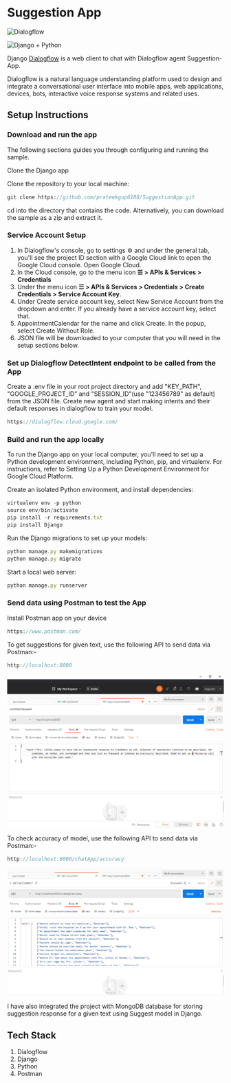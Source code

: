 # Suggestion App


![Dialogflow](http://hirendave.tech/wp-content/uploads/2019/01/unnamed-1.png)

![Django + Python](https://www.ryadel.com/wp-content/uploads/2019/07/phyton-django-logo-735x300.jpg)

Django [Dialogflow](https://dialogflow.com) is a web client to chat with Dialogflow agent Suggestion-App.

Dialogflow is a natural language understanding platform used to design and integrate a conversational user interface into mobile apps, web applications, devices, bots, interactive voice response systems and related uses.

## Setup Instructions

### Download and run the app
The following sections guides you through configuring and running the sample.

Clone the Django app

Clone the repository to your local machine:
```js 
git clone https://github.com/prateekgup6188/SuggestionApp.git
```
cd into the directory that contains the code.
Alternatively, you can download the sample as a zip and extract it.

### Service Account Setup
1. In Dialogflow's console, go to settings ⚙ and under the general tab, you'll see the project ID section with a Google Cloud link to open the Google Cloud console. Open Google Cloud.
2. In the Cloud console, go to the menu icon **☰ > APIs & Services > Credentials**
3. Under the menu icon **☰ > APIs & Services > Credentials > Create Credentials > Service Account Key**.
4. Under Create service account key, select New Service Account from the dropdown and enter. If you already have a service account key, select that. 
5. AppointmentCalendar for the name and click Create. In the popup, select Create Without Role.
6. JSON file will be downloaded to your computer that you will need in the setup sections below.

### Set up Dialogflow DetectIntent endpoint to be called from the App
Create a .env file in your root project directory and add "KEY_PATH", "GOOGLE_PROJECT_ID" and "SESSION_ID"(use "123456789" as default) from the JSON file.
Create new agent and start making intents and their default responses in dialogflow to train your model.
```js
https://dialogflow.cloud.google.com/
```

### Build and run the app locally
To run the Django app on your local computer, you'll need to set up a Python development environment, including Python, pip, and virtualenv. For instructions, refer to Setting Up a Python Development Environment for Google Cloud Platform.

Create an isolated Python environment, and install dependencies:
```js
virtualenv env -p python
source env/bin/activate
pip install -r requirements.txt
pip install Django
```
Run the Django migrations to set up your models:
```js
python manage.py makemigrations
python manage.py migrate
```
Start a local web server:
```js
python manage.py runserver
```

### Send data using Postman to test the App

Install Postman app on your device
```js 
https://www.postman.com/
```
To get suggestions for given text, use the following API to send data via Postman:-
```js
http://localhost:8000
```
![get_suggestion Request](https://github.com/prateekgup6188/SuggestionApp/blob/master/PatientApp/screenshots/get-suggestions.png)

To check accuracy of model, use the following API to send data via Postman:-
```js
http://localhost:8000/chatApp/accuracy
```
![get_suggestion Request](https://github.com/prateekgup6188/SuggestionApp/blob/master/PatientApp/screenshots/get-accuracy.png)

I have also integrated the project with MongoDB database for storing suggestion response for a given text using Suggest model in Django.

## Tech Stack
1. Dialogflow
2. Django
3. Python
4. Postman

